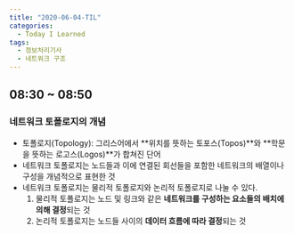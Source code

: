 ```yaml
---
title: "2020-06-04-TIL"
categories:
  - Today I Learned
tags:
  - 정보처리기사
  - 네트워크 구조
---
```


## 08:30 ~ 08:50
### 네트워크 토폴로지의 개념
- 토폴로지(Topology): 그리스어에서 **위치를 뜻하는 토포스(Topos)**와 **학문을 뜻하는 로고스(Logos)**가 합쳐진 단어
- 네트워크 토폴로지는 노드들과 이에 연결된 회선들을 포함한 네트워크의 배열이나 구성을 개념적으로 표현한 것
- 네트워크 토폴로지는 물리적 토폴로지와 논리적 토폴로지로 나눌 수 있다.
  1) 물리적 토폴로지는 노드 및 링크와 같은 **네트워크를 구성하는 요소들의 배치에 의해 결정**되는 것
  2) 논리적 토폴로지는 노드들 사이의 **데이터 흐름에 따라 결정**되는 것
